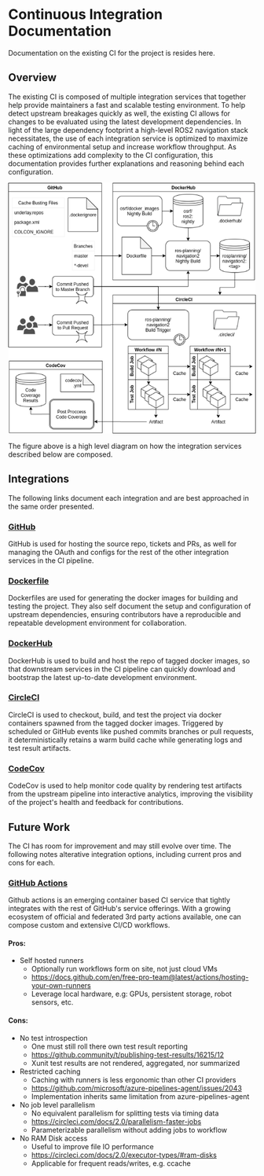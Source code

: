# Continuous Integration Documentation
Documentation on the existing CI for the project is resides here.

## Overview
The existing CI is composed of multiple integration services that together help provide maintainers a fast and scalable testing environment. To help detect upstream breakages quickly as well, the existing CI allows for changes to be evaluated using the latest development dependencies. In light of the large dependency footprint a high-level ROS2 navigation stack necessitates, the use of each integration service is optimized to maximize caching of environmental setup and increase workflow throughput. As these optimizations add complexity to the CI configuration, this documentation provides further explanations and reasoning behind each configuration.

![pipeline](figs/pipeline.png)

The figure above is a high level diagram on how the integration services described below are composed.

## Integrations

The following links document each integration and are best approached in the same order presented.

### [GitHub](github.md)

GitHub is used for hosting the source repo, tickets and PRs, as well for managing the OAuth and configs for the rest of the other integration services in the CI pipeline.

### [Dockerfile](dockerfile.md)

Dockerfiles are used for generating the docker images for building and testing the project. They also self document the setup and configuration of upstream dependencies, ensuring contributors have a reproducible and repeatable development environment for collaboration.

### [DockerHub](dockerhub.md)

DockerHub is used to build and host the repo of tagged docker images, so that downstream services in the CI pipeline can quickly download and bootstrap the latest up-to-date development environment.

### [CircleCI](circleci.md)

CircleCI is used to checkout, build, and test the project via docker containers spawned from the tagged docker images. Triggered by scheduled or GitHub events like pushed commits branches or pull requests, it deterministically retains a warm build cache while generating logs and test result artifacts.

### [CodeCov](codecov.md)

CodeCov is used to help monitor code quality by rendering test artifacts from the upstream pipeline into interactive analytics, improving the visibility of the project's health and feedback for contributions.

## Future Work

The CI has room for improvement and may still evolve over time. The following notes alterative integration options, including current pros and cons for each.

###  [GitHub Actions](https://github.com/features/actions)

Github actions is an emerging container based CI service that tightly integrates with the rest of GitHub's service offerings. With a growing ecosystem of official and federated 3rd party actions available, one can compose custom and extensive CI/CD workflows. 

#### Pros:

* Self hosted runners
  * Optionally run workflows form on site, not just cloud VMs
  * https://docs.github.com/en/free-pro-team@latest/actions/hosting-your-own-runners
  * Leverage local hardware, e.g: GPUs, persistent storage, robot sensors, etc.

#### Cons:

* No test introspection
  * One must still roll there own test result reporting
  * https://github.community/t/publishing-test-results/16215/12
  * Xunit test results are not rendered, aggregated, nor summarized
* Restricted caching
  * Caching with runners is less ergonomic than other CI providers
  * https://github.com/microsoft/azure-pipelines-agent/issues/2043
  * Implementation inherits same limitation from azure-pipelines-agent
* No job level parallelism
  * No equivalent parallelism for splitting tests via timing data
  * https://circleci.com/docs/2.0/parallelism-faster-jobs
  * Parameterizable parallelism without adding jobs to workflow
* No RAM Disk access
  * Useful to improve file IO performance
  * https://circleci.com/docs/2.0/executor-types/#ram-disks
  * Applicable for frequent reads/writes, e.g. ccache
